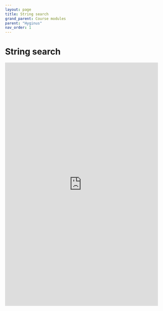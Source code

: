```yaml
---
layout: page
title: String search
grand_parent: Course modules
parent: "Hyginus"
nav_order: 1
---
```



# String search


<iframe width="100%" height="800" frameborder="0"
  src="https://observablehq.com/embed/@neelsmith/live-search-hyginus-fabulae?cell=viewof+term&cell=viewof+maxPassages&cell=resultheading&cell=passagedisplay&cell=hl&cell=css"></iframe>
